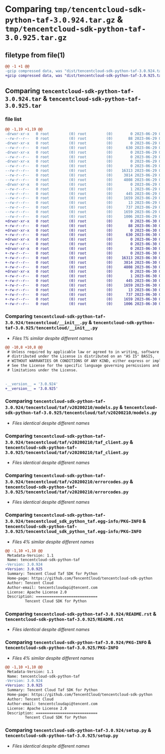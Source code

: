 # Comparing `tmp/tencentcloud-sdk-python-taf-3.0.924.tar.gz` & `tmp/tencentcloud-sdk-python-taf-3.0.925.tar.gz`

## filetype from file(1)

```diff
@@ -1 +1 @@
-gzip compressed data, was "dist/tencentcloud-sdk-python-taf-3.0.924.tar", last modified: Thu Jun 29 00:42:01 2023, max compression
+gzip compressed data, was "dist/tencentcloud-sdk-python-taf-3.0.925.tar", last modified: Fri Jun 30 02:21:39 2023, max compression
```

## Comparing `tencentcloud-sdk-python-taf-3.0.924.tar` & `tencentcloud-sdk-python-taf-3.0.925.tar`

### file list

```diff
@@ -1,19 +1,19 @@
-drwxr-xr-x   0 root         (0) root         (0)        0 2023-06-29 00:42:01.000000 tencentcloud-sdk-python-taf-3.0.924/
--rw-r--r--   0 root         (0) root         (0)       88 2023-06-29 00:42:01.000000 tencentcloud-sdk-python-taf-3.0.924/setup.cfg
-drwxr-xr-x   0 root         (0) root         (0)        0 2023-06-29 00:42:01.000000 tencentcloud-sdk-python-taf-3.0.924/tencentcloud/
--rw-r--r--   0 root         (0) root         (0)      630 2023-06-29 00:42:01.000000 tencentcloud-sdk-python-taf-3.0.924/tencentcloud/__init__.py
-drwxr-xr-x   0 root         (0) root         (0)        0 2023-06-29 00:42:01.000000 tencentcloud-sdk-python-taf-3.0.924/tencentcloud/taf/
--rw-r--r--   0 root         (0) root         (0)        0 2023-06-29 00:42:01.000000 tencentcloud-sdk-python-taf-3.0.924/tencentcloud/taf/__init__.py
-drwxr-xr-x   0 root         (0) root         (0)        0 2023-06-29 00:42:01.000000 tencentcloud-sdk-python-taf-3.0.924/tencentcloud/taf/v20200210/
--rw-r--r--   0 root         (0) root         (0)        0 2023-06-29 00:42:01.000000 tencentcloud-sdk-python-taf-3.0.924/tencentcloud/taf/v20200210/__init__.py
--rw-r--r--   0 root         (0) root         (0)    16313 2023-06-29 00:42:01.000000 tencentcloud-sdk-python-taf-3.0.924/tencentcloud/taf/v20200210/models.py
--rw-r--r--   0 root         (0) root         (0)     3814 2023-06-29 00:42:01.000000 tencentcloud-sdk-python-taf-3.0.924/tencentcloud/taf/v20200210/taf_client.py
--rw-r--r--   0 root         (0) root         (0)     4808 2023-06-29 00:42:01.000000 tencentcloud-sdk-python-taf-3.0.924/tencentcloud/taf/v20200210/errorcodes.py
-drwxr-xr-x   0 root         (0) root         (0)        0 2023-06-29 00:42:01.000000 tencentcloud-sdk-python-taf-3.0.924/tencentcloud_sdk_python_taf.egg-info/
--rw-r--r--   0 root         (0) root         (0)        1 2023-06-29 00:42:01.000000 tencentcloud-sdk-python-taf-3.0.924/tencentcloud_sdk_python_taf.egg-info/dependency_links.txt
--rw-r--r--   0 root         (0) root         (0)      445 2023-06-29 00:42:01.000000 tencentcloud-sdk-python-taf-3.0.924/tencentcloud_sdk_python_taf.egg-info/SOURCES.txt
--rw-r--r--   0 root         (0) root         (0)     1659 2023-06-29 00:42:01.000000 tencentcloud-sdk-python-taf-3.0.924/tencentcloud_sdk_python_taf.egg-info/PKG-INFO
--rw-r--r--   0 root         (0) root         (0)       13 2023-06-29 00:42:01.000000 tencentcloud-sdk-python-taf-3.0.924/tencentcloud_sdk_python_taf.egg-info/top_level.txt
--rw-r--r--   0 root         (0) root         (0)      737 2023-06-29 00:42:01.000000 tencentcloud-sdk-python-taf-3.0.924/README.rst
--rw-r--r--   0 root         (0) root         (0)     1659 2023-06-29 00:42:01.000000 tencentcloud-sdk-python-taf-3.0.924/PKG-INFO
--rw-r--r--   0 root         (0) root         (0)     1006 2023-06-29 00:42:01.000000 tencentcloud-sdk-python-taf-3.0.924/setup.py
+drwxr-xr-x   0 root         (0) root         (0)        0 2023-06-30 02:21:39.000000 tencentcloud-sdk-python-taf-3.0.925/
+-rw-r--r--   0 root         (0) root         (0)       88 2023-06-30 02:21:39.000000 tencentcloud-sdk-python-taf-3.0.925/setup.cfg
+drwxr-xr-x   0 root         (0) root         (0)        0 2023-06-30 02:21:39.000000 tencentcloud-sdk-python-taf-3.0.925/tencentcloud/
+-rw-r--r--   0 root         (0) root         (0)      630 2023-06-30 02:21:39.000000 tencentcloud-sdk-python-taf-3.0.925/tencentcloud/__init__.py
+drwxr-xr-x   0 root         (0) root         (0)        0 2023-06-30 02:21:39.000000 tencentcloud-sdk-python-taf-3.0.925/tencentcloud/taf/
+-rw-r--r--   0 root         (0) root         (0)        0 2023-06-30 02:21:39.000000 tencentcloud-sdk-python-taf-3.0.925/tencentcloud/taf/__init__.py
+drwxr-xr-x   0 root         (0) root         (0)        0 2023-06-30 02:21:39.000000 tencentcloud-sdk-python-taf-3.0.925/tencentcloud/taf/v20200210/
+-rw-r--r--   0 root         (0) root         (0)        0 2023-06-30 02:21:39.000000 tencentcloud-sdk-python-taf-3.0.925/tencentcloud/taf/v20200210/__init__.py
+-rw-r--r--   0 root         (0) root         (0)    16313 2023-06-30 02:21:39.000000 tencentcloud-sdk-python-taf-3.0.925/tencentcloud/taf/v20200210/models.py
+-rw-r--r--   0 root         (0) root         (0)     3814 2023-06-30 02:21:39.000000 tencentcloud-sdk-python-taf-3.0.925/tencentcloud/taf/v20200210/taf_client.py
+-rw-r--r--   0 root         (0) root         (0)     4808 2023-06-30 02:21:39.000000 tencentcloud-sdk-python-taf-3.0.925/tencentcloud/taf/v20200210/errorcodes.py
+drwxr-xr-x   0 root         (0) root         (0)        0 2023-06-30 02:21:39.000000 tencentcloud-sdk-python-taf-3.0.925/tencentcloud_sdk_python_taf.egg-info/
+-rw-r--r--   0 root         (0) root         (0)        1 2023-06-30 02:21:39.000000 tencentcloud-sdk-python-taf-3.0.925/tencentcloud_sdk_python_taf.egg-info/dependency_links.txt
+-rw-r--r--   0 root         (0) root         (0)      445 2023-06-30 02:21:39.000000 tencentcloud-sdk-python-taf-3.0.925/tencentcloud_sdk_python_taf.egg-info/SOURCES.txt
+-rw-r--r--   0 root         (0) root         (0)     1659 2023-06-30 02:21:39.000000 tencentcloud-sdk-python-taf-3.0.925/tencentcloud_sdk_python_taf.egg-info/PKG-INFO
+-rw-r--r--   0 root         (0) root         (0)       13 2023-06-30 02:21:39.000000 tencentcloud-sdk-python-taf-3.0.925/tencentcloud_sdk_python_taf.egg-info/top_level.txt
+-rw-r--r--   0 root         (0) root         (0)      737 2023-06-30 02:21:39.000000 tencentcloud-sdk-python-taf-3.0.925/README.rst
+-rw-r--r--   0 root         (0) root         (0)     1659 2023-06-30 02:21:39.000000 tencentcloud-sdk-python-taf-3.0.925/PKG-INFO
+-rw-r--r--   0 root         (0) root         (0)     1006 2023-06-30 02:21:39.000000 tencentcloud-sdk-python-taf-3.0.925/setup.py
```

### Comparing `tencentcloud-sdk-python-taf-3.0.924/tencentcloud/__init__.py` & `tencentcloud-sdk-python-taf-3.0.925/tencentcloud/__init__.py`

 * *Files 1% similar despite different names*

```diff
@@ -10,8 +10,8 @@
 # Unless required by applicable law or agreed to in writing, software
 # distributed under the License is distributed on an "AS IS" BASIS,
 # WITHOUT WARRANTIES OR CONDITIONS OF ANY KIND, either express or implied.
 # See the License for the specific language governing permissions and
 # limitations under the License.
 
 
-__version__ = '3.0.924'
+__version__ = '3.0.925'
```

### Comparing `tencentcloud-sdk-python-taf-3.0.924/tencentcloud/taf/v20200210/models.py` & `tencentcloud-sdk-python-taf-3.0.925/tencentcloud/taf/v20200210/models.py`

 * *Files identical despite different names*

### Comparing `tencentcloud-sdk-python-taf-3.0.924/tencentcloud/taf/v20200210/taf_client.py` & `tencentcloud-sdk-python-taf-3.0.925/tencentcloud/taf/v20200210/taf_client.py`

 * *Files identical despite different names*

### Comparing `tencentcloud-sdk-python-taf-3.0.924/tencentcloud/taf/v20200210/errorcodes.py` & `tencentcloud-sdk-python-taf-3.0.925/tencentcloud/taf/v20200210/errorcodes.py`

 * *Files identical despite different names*

### Comparing `tencentcloud-sdk-python-taf-3.0.924/tencentcloud_sdk_python_taf.egg-info/PKG-INFO` & `tencentcloud-sdk-python-taf-3.0.925/tencentcloud_sdk_python_taf.egg-info/PKG-INFO`

 * *Files 4% similar despite different names*

```diff
@@ -1,10 +1,10 @@
 Metadata-Version: 1.1
 Name: tencentcloud-sdk-python-taf
-Version: 3.0.924
+Version: 3.0.925
 Summary: Tencent Cloud Taf SDK for Python
 Home-page: https://github.com/TencentCloud/tencentcloud-sdk-python
 Author: Tencent Cloud
 Author-email: tencentcloudapi@tencent.com
 License: Apache License 2.0
 Description: ============================
         Tencent Cloud SDK for Python
```

### Comparing `tencentcloud-sdk-python-taf-3.0.924/README.rst` & `tencentcloud-sdk-python-taf-3.0.925/README.rst`

 * *Files identical despite different names*

### Comparing `tencentcloud-sdk-python-taf-3.0.924/PKG-INFO` & `tencentcloud-sdk-python-taf-3.0.925/PKG-INFO`

 * *Files 4% similar despite different names*

```diff
@@ -1,10 +1,10 @@
 Metadata-Version: 1.1
 Name: tencentcloud-sdk-python-taf
-Version: 3.0.924
+Version: 3.0.925
 Summary: Tencent Cloud Taf SDK for Python
 Home-page: https://github.com/TencentCloud/tencentcloud-sdk-python
 Author: Tencent Cloud
 Author-email: tencentcloudapi@tencent.com
 License: Apache License 2.0
 Description: ============================
         Tencent Cloud SDK for Python
```

### Comparing `tencentcloud-sdk-python-taf-3.0.924/setup.py` & `tencentcloud-sdk-python-taf-3.0.925/setup.py`

 * *Files identical despite different names*

